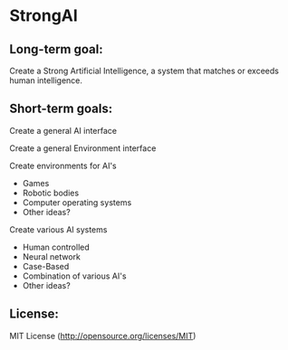 StrongAI
=========

Long-term goal:
---------------
Create a Strong Artificial Intelligence, a system that matches or exceeds human intelligence.


Short-term goals:
----------------
Create a general AI interface

Create a general Environment interface
                    
Create environments for AI's
- Games
- Robotic bodies
- Computer operating systems
- Other ideas?
    
Create various AI systems
- Human controlled
- Neural network
- Case-Based
- Combination of various AI's
- Other ideas?


License:
--------
MIT License (http://opensource.org/licenses/MIT)
